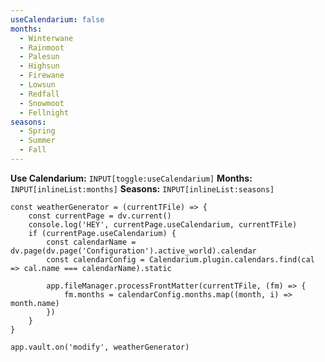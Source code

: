 ```yaml
---
useCalendarium: false
months:
  - Winterwane
  - Rainmoot
  - Palesun
  - Highsun
  - Firewane
  - Lowsun
  - Redfall
  - Snowmoot
  - Fellnight
seasons:
  - Spring
  - Summer
  - Fall
---
```

**Use Calendarium:** `INPUT[toggle:useCalendarium]`
**Months:** `INPUT[inlineList:months]`
**Seasons:** `INPUT[inlineList:seasons]`

```dataviewjs
const weatherGenerator = (currentTFile) => {
    const currentPage = dv.current()
    console.log('HEY', currentPage.useCalendarium, currentTFile)
    if (currentPage.useCalendarium) {
        const calendarName = dv.page(dv.page('Configuration').active_world).calendar
        const calendarConfig = Calendarium.plugin.calendars.find(cal => cal.name === calendarName).static
        
        app.fileManager.processFrontMatter(currentTFile, (fm) => {
            fm.months = calendarConfig.months.map((month, i) => month.name)
        })
    }
}

app.vault.on('modify', weatherGenerator)
```
